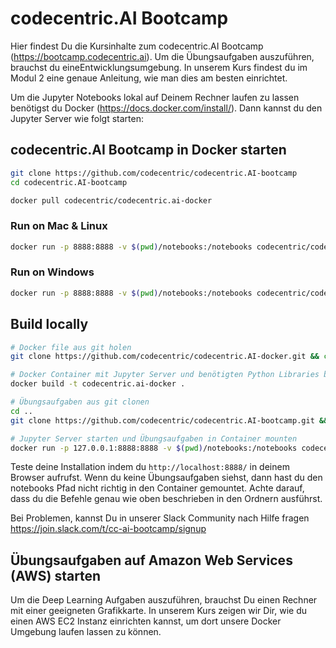 # codecentric.AI Bootcamp

Hier findest Du die Kursinhalte zum codecentric.AI Bootcamp (https://bootcamp.codecentric.ai).
Um die Übungsaufgaben auszuführen, brauchst du eineEntwicklungsumgebung. In unserem Kurs findest du im Modul 2 eine
genaue Anleitung, wie man dies am besten einrichtet.

Um die Jupyter Notebooks lokal auf Deinem Rechner laufen zu lassen benötigst du Docker (https://docs.docker.com/install/).
Dann kannst du den Jupyter Server wie folgt starten:

## codecentric.AI Bootcamp in Docker starten

```bash
git clone https://github.com/codecentric/codecentric.AI-bootcamp
cd codecentric.AI-bootcamp

docker pull codecentric/codecentric.ai-docker
```

### Run on Mac & Linux

```bash
docker run -p 8888:8888 -v $(pwd)/notebooks:/notebooks codecentric/codecentric.ai-docker
```

### Run on Windows

```bash
docker run -p 8888:8888 -v $(pwd)/notebooks:/notebooks codecentric/codecentric.ai-docker
```

## Build locally

```bash
# Docker file aus git holen
git clone https://github.com/codecentric/codecentric.AI-docker.git && cd codecentric.AI-docker

# Docker Container mit Jupyter Server und benötigten Python Libraries bauen
docker build -t codecentric.ai-docker .

# Übungsaufgaben aus git clonen
cd ..
git clone https://github.com/codecentric/codecentric.AI-bootcamp.git && cd codecentric.AI-bootcamp

# Jupyter Server starten und Übungsaufgaben in Container mounten
docker run -p 127.0.0.1:8888:8888 -v $(pwd)/notebooks:/notebooks codecentric.ai-docker
```

Teste deine Installation indem du `http://localhost:8888/` in deinem Browser aufrufst. Wenn du keine Übungsaufgaben siehst,
dann hast du den notebooks Pfad nicht richtig in den Container gemountet. Achte darauf, dass du die Befehle genau wie oben
beschrieben in den Ordnern ausführst.

Bei Problemen, kannst Du in unserer Slack Community nach Hilfe fragen https://join.slack.com/t/cc-ai-bootcamp/signup


## Übungsaufgaben auf Amazon Web Services (AWS) starten

Um die Deep Learning Aufgaben auszuführen, brauchst Du einen Rechner mit einer geeigneten Grafikkarte. In unserem Kurs
zeigen wir Dir, wie du einen AWS EC2 Instanz einrichten kannst, um dort unsere Docker Umgebung laufen lassen zu können.
